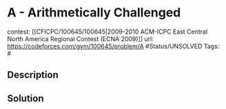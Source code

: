 # A - Arithmetically Challenged

contest: [[CFICPC/100645/100645|2009-2010 ACM-ICPC East Central North America Regional Contest (ECNA 2009)]]
url: https://codeforces.com/gym/100645/problem/A
#Status/UNSOLVED
Tags: #

## Description

## Solution

